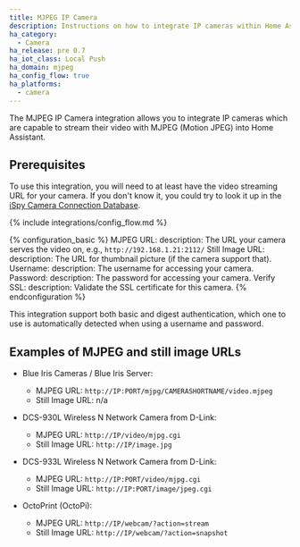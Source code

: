 ```yaml
---
title: MJPEG IP Camera
description: Instructions on how to integrate IP cameras within Home Assistant.
ha_category:
  - Camera
ha_release: pre 0.7
ha_iot_class: Local Push
ha_domain: mjpeg
ha_config_flow: true
ha_platforms:
  - camera
---
```


The MJPEG IP Camera integration allows you to integrate IP cameras which are
capable to stream their video with MJPEG (Motion JPEG) into Home Assistant.

## Prerequisites

To use this integration, you will need to at least have the video streaming
URL for your camera. If you don't know it, you could try to look it up
in the [iSpy Camera Connection Database](https://www.ispyconnect.com/cameras).

{% include integrations/config_flow.md %}

{% configuration_basic %}
MJPEG URL:
  description: The URL your camera serves the video on, e.g., `http://192.168.1.21:2112/`
Still Image URL:
  description: The URL for thumbnail picture (if the camera support that).
Username:
  description: The username for accessing your camera.
Password:
  description: The password for accessing your camera.
Verify SSL:
  description: Validate the SSL certificate for this camera.
{% endconfiguration %}

This integration support both basic and digest authentication, which one to
use is automatically detected when using a username and password.

## Examples of MJPEG and still image URLs

- Blue Iris Cameras / Blue Iris Server:
  - MJPEG URL: `http://IP:PORT/mjpg/CAMERASHORTNAME/video.mjpeg`
  - Still Image URL: n/a

- DCS-930L Wireless N Network Camera from D-Link:
  - MJPEG URL: `http://IP/video/mjpg.cgi`
  - Still Image URL: `http://IP/image.jpg`

- DCS-933L Wireless N Network Camera from D-Link:
  - MJPEG URL: `http://IP:PORT/video/mjpg.cgi`
  - Still Image URL: `http://IP:PORT/image/jpeg.cgi`

- OctoPrint (OctoPi):
  - MJPEG URL: `http://IP/webcam/?action=stream`
  - Still Image URL: `http://IP/webcam/?action=snapshot`
